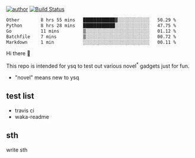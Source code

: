 [![author](https://img.shields.io/badge/author-ysq-green)](https://github.com/Yang-Shiqin)
[![Build Status](https://app.travis-ci.com/Yang-Shiqin/testall.svg?branch=main)](https://app.travis-ci.com/Yang-Shiqin/testall)

<!--START_SECTION:waka-->

```txt
Other        8 hrs 55 mins   ████████████▓░░░░░░░░░░░░   50.29 %
Python       8 hrs 28 mins   ████████████░░░░░░░░░░░░░   47.75 %
Go           11 mins         ▒░░░░░░░░░░░░░░░░░░░░░░░░   01.12 %
Batchfile    7 mins          ▒░░░░░░░░░░░░░░░░░░░░░░░░   00.72 %
Markdown     1 min           ░░░░░░░░░░░░░░░░░░░░░░░░░   00.11 %
```

<!--END_SECTION:waka-->

Hi there 👋

This repo is intended for ysq to test out various novel<sup>*</sup> gadgets just for fun.

- "novel" means new to ysq

## test list
- travis ci
- waka-readme


## sth
write sth

